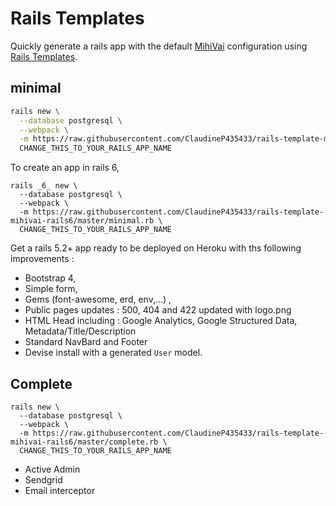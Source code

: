 # Rails Templates

Quickly generate a rails app with the default [MihiVai](https://www.mihivai.com) configuration
using [Rails Templates](http://guides.rubyonrails.org/rails_application_templates.html).

## minimal

```bash
rails new \
  --database postgresql \
  --webpack \
  -m https://raw.githubusercontent.com/ClaudineP435433/rails-template-mihivai-rails6/master/minimal.rb \
  CHANGE_THIS_TO_YOUR_RAILS_APP_NAME
```

To create an app in rails 6,
```
rails _6_ new \
  --database postgresql \
  --webpack \
  -m https://raw.githubusercontent.com/ClaudineP435433/rails-template-mihivai-rails6/master/minimal.rb \
  CHANGE_THIS_TO_YOUR_RAILS_APP_NAME
```


Get a rails 5.2+ app ready to be deployed on Heroku with ths following improvements :
- Bootstrap 4,
- Simple form,
- Gems (font-awesome, erd, env,...) ,
- Public pages updates : 500, 404 and 422 updated with logo.png
- HTML Head including : Google Analytics, Google Structured Data, Metadata/Title/Description
- Standard NavBard and Footer
- Devise install with a generated `User` model.


## Complete

```
rails new \
  --database postgresql \
  --webpack \
  -m https://raw.githubusercontent.com/ClaudineP435433/rails-template-mihivai-rails6/master/complete.rb \
  CHANGE_THIS_TO_YOUR_RAILS_APP_NAME
```
- Active Admin
- Sendgrid
- Email interceptor
